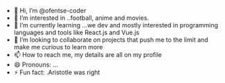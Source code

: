 - 👋 Hi, I’m @ofentse-coder
- 👀 I’m interested in ..football, anime and movies.
- 🌱 I’m currently learning ...we dev and mostly interested in programming languages and tools like React.js and Vue.js 
- 💞️ I’m looking to collaborate on projects that push me to the limit and make me curious to learn more 
- 📫 How to reach me, my details are all on my profile 
- 😄 Pronouns: ...
- ⚡ Fun fact: .Aristotle was right 

<!---
ofentse-coder/ofentse-coder is a ✨ special ✨ repository because its `README.md` (this file) appears on your GitHub profile.
You can click the Preview link to take a look at your changes.
--->
